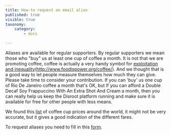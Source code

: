 ```yaml
---
title: How-to request an email alias
published: true
visible: true
taxonomy:
    category:
        - docs

---
```


Aliases are available for regular supporters. By regular supporters we mean those who "buy" us at least one cup of coffee a month.
It is not that we are promoting coffee, coffee is actually a very handy symbol for [exploitation and inequality](http://thesourcefilm.com/)(http://www.foodispower.org/coffee/). And we thought that is a good way to let people measure themselves how much they can give.
Please take time to consider your contribution. If you can 'buy' us one cup of Rio De Janeiro coffee a month that's OK, but If you can afford a Double Decaf Soy Frappuccino With An Extra Shot And Cream a month, then you can really help us keep the Disroot platform running and make sure it is available for free for other people with less means.

We found this [list](https://www.caffesociety.co.uk/blog/the-cheapest-cities-in-the-world-for-a-cup-of-coffee) of coffee cup prices around the world, it might not be very accurate, but it gives a good indication of the different fares.

To request aliases you need to fill in this [form](https://disroot.org/forms/alias-request-form).
